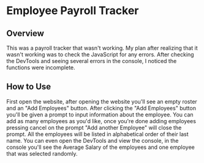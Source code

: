 # Employee Payroll Tracker

## Overview

This was a payroll tracker that wasn't working. My plan after realizing that it wasn't working was to check the JavaScript for any errors.
After checking the DevTools and seeing several errors in the console, I noticed the functions were incomplete.

## How to Use

First open the website, after opening the website you'll see an empty roster and an "Add Employees" button. 
After clicking the "Add Employees" button you'll be given a prompt to input information about the employee.
You can add as many employees as you'd like, once you're done adding employees pressing cancel on the prompt "Add another Employee" will close the prompt.
All the employees will be listed in alphabetical order of their last name.
You can even open the DevTools and view the console, in the console you'll see the Average Salary of the employees and one employee that was selected randomly.
